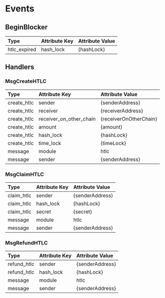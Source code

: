 <!--
order: 3
-->

# Events

## BeginBlocker

| Type         | Attribute Key | Attribute Value |
| :----------- | :------------ | :-------------- |
| htlc_expired | hash_lock     | {hashLock}      |

## Handlers

### MsgCreateHTLC

| Type        | Attribute Key           | Attribute Value        |
| :---------- | :---------------------- | :--------------------- |
| create_htlc | sender                  | {senderAddress}        |
| create_htlc | receiver                | {receiverAddress}      |
| create_htlc | receiver_on_other_chain | {receiverOnOtherChain} |
| create_htlc | amount                  | {amount}               |
| create_htlc | hash_lock               | {hashLock}             |
| create_htlc | time_lock               | {timeLock}             |
| message     | module                  | htlc                   |
| message     | sender                  | {senderAddress}        |

### MsgClaimHTLC

| Type       | Attribute Key | Attribute Value |
| :--------- | :------------ | :-------------- |
| claim_htlc | sender        | {senderAddress} |
| claim_htlc | hash_lock     | {hashLock}      |
| claim_htlc | secret        | {secret}        |
| message    | module        | htlc            |
| message    | sender        | {senderAddress} |

### MsgRefundHTLC

| Type        | Attribute Key | Attribute Value |
| :---------- | :------------ | :-------------- |
| refund_htlc | sender        | {senderAddress} |
| refund_htlc | hash_lock     | {hashLock}      |
| message     | module        | htlc            |
| message     | sender        | {senderAddress} |
